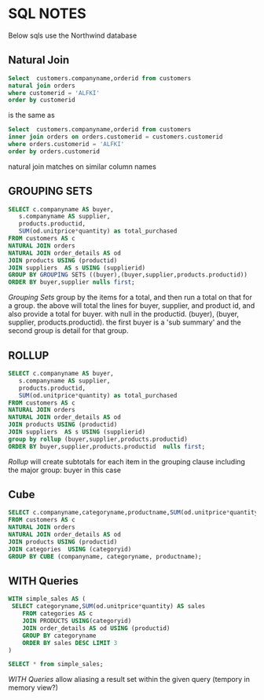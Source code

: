 # SQL NOTES

Below sqls use the Northwind database

## Natural Join

```sql
Select  customers.companyname,orderid from customers
natural join orders
where customerid = 'ALFKI'
order by customerid
```

is the same as

```sql
Select  customers.companyname,orderid from customers
inner join orders on orders.customerid = customers.customerid
where orders.customerid = 'ALFKI'
order by orders.customerid
```

natural join matches on similar column names

## GROUPING SETS

```sql
SELECT c.companyname AS buyer,
   s.companyname AS supplier,
   products.productid,
   SUM(od.unitprice*quantity) as total_purchased
FROM customers AS c
NATURAL JOIN orders
NATURAL JOIN order_details AS od
JOIN products USING (productid)
JOIN suppliers  AS s USING (supplierid)
GROUP BY GROUPING SETS ((buyer),(buyer,supplier,products.productid))
ORDER BY buyer,supplier nulls first;
```

*Grouping Sets* group by the items for a total, and then run a total on that for a group. the above will total the lines for buyer,
supplier, and product id, and also provide a total for buyer. with null in the productid. 
(buyer), (buyer, supplier, products.productid). the first buyer is a 'sub summary' and the second group is detail for that group.

## ROLLUP

```sql
SELECT c.companyname AS buyer,
   s.companyname AS supplier,
   products.productid,
   SUM(od.unitprice*quantity) as total_purchased
FROM customers AS c
NATURAL JOIN orders
NATURAL JOIN order_details AS od
JOIN products USING (productid)
JOIN suppliers  AS s USING (supplierid)
group by rollup (buyer,supplier,products.productid)
ORDER BY buyer,supplier,products.productid  nulls first;
```

*Rollup* will create subtotals for each item in the grouping clause including the major group: buyer in this case


## Cube

```sql
SELECT c.companyname,categoryname,productname,SUM(od.unitprice*quantity)
FROM customers AS c
NATURAL JOIN orders
NATURAL JOIN order_details AS od
JOIN products USING (productid)
JOIN categories  USING (categoryid)
GROUP BY CUBE (companyname, categoryname, productname);
```


## WITH Queries

```sql
WITH simple_sales AS (
 SELECT categoryname,SUM(od.unitprice*quantity) AS sales
	FROM categories AS c
	JOIN PRODUCTS USING(categoryid)
	JOIN order_details AS od USING (productid)
	GROUP BY categoryname
	ORDER BY sales DESC LIMIT 3
)

SELECT * from simple_sales;
```

*WITH Queries* allow aliasing a result set within the given query (tempory in memory view?)

